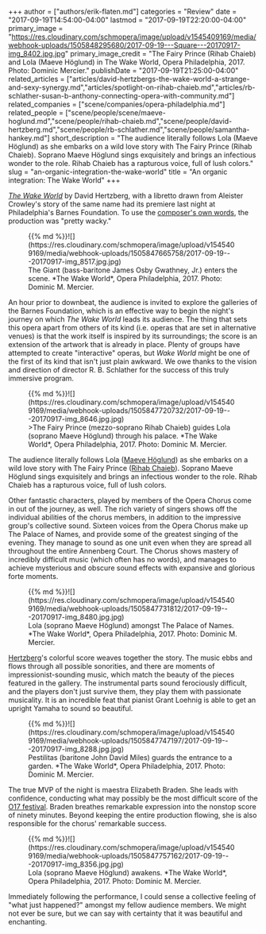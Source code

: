 +++
author = ["authors/erik-flaten.md"]
categories = "Review"
date = "2017-09-19T14:54:00-04:00"
lastmod = "2017-09-19T22:20:00-04:00"
primary_image = "https://res.cloudinary.com/schmopera/image/upload/v1545409169/media/webhook-uploads/1505848295680/2017-09-19---Square---20170917-img_8402.jpg.jpg"
primary_image_credit = "The Fairy Prince (Rihab Chaieb) and Lola (Maeve Höglund) in The Wake World, Opera Philadelphia, 2017. Photo: Dominic Mercier."
publishDate = "2017-09-19T21:25:00-04:00"
related_articles = ["articles/david-hertzbergs-the-wake-world-a-strange-and-sexy-synergy.md","articles/spotlight-on-rihab-chaieb.md","articles/rb-schlather-susan-b-anthony-connecting-opera-with-community.md"]
related_companies = ["scene/companies/opera-philadelphia.md"]
related_people = ["scene/people/scene/maeve-hoglund.md","scene/people/rihab-chaieb.md","scene/people/david-hertzberg.md","scene/people/rb-schlather.md","scene/people/samantha-hankey.md"]
short_description = "The audience literally follows Lola (Maeve Höglund) as she embarks on a wild love story with The Fairy Prince (Rihab Chaieb). Soprano Maeve Höglund sings exquisitely and brings an infectious wonder to the role. Rihab Chaieb has a rapturous voice, full of lush colors."
slug = "an-organic-integration-the-wake-world"
title = "An organic integration: The Wake World"
+++

[*The Wake World*](https://www.operaphila.org/whats-on/on-stage-2017-2018/the-wake-world/) by David Hertzberg, with a libretto drawn from Aleister Crowley's story of the same name had its premiere last night at Philadelphia's Barnes Foundation. To use the [composer's own words](https://www.youtube.com/watch?v=Ve7XtgFUp4M), the production was "pretty wacky."

<figure data-type="image">{{% md %}}![](https://res.cloudinary.com/schmopera/image/upload/v1545409169/media/webhook-uploads/1505847665758/2017-09-19---20170917-img_8517.jpg.jpg)
<figcaption>The Giant (bass-baritone James Osby Gwathney, Jr.) enters the scene. *The Wake World*, Opera Philadelphia, 2017. Photo: Dominic M. Mercier.</figcaption>
</figure>

An hour prior to downbeat, the audience is invited to explore the galleries of the Barnes Foundation, which is an effective way to begin the night's journey on which *The Wake World* leads its audience. The thing that sets this opera apart from others of its kind (i.e. operas that are set in alternative venues) is that the work itself is inspired by its surroundings; the score is an extension of the artwork that is already in place. Plenty of groups have attempted to create "interactive" operas, but *Wake World* might be one of the first of its kind that isn't just plain awkward. We owe thanks to the vision and direction of director R. B. Schlather for the success of this truly immersive program. 

<figure data-type="image">{{% md %}}![](https://res.cloudinary.com/schmopera/image/upload/v1545409169/media/webhook-uploads/1505847720732/2017-09-19---20170917-img_8646.jpg.jpg)
<figcaption>>The Fairy Prince (mezzo-soprano Rihab Chaieb) guides Lola (soprano Maeve Höglund) through his palace. *The Wake World*, Opera Philadelphia, 2017. Photo: Dominic M. Mercier.</figcaption>
</figure>

The audience literally follows Lola ([Maeve Höglund](/scene/people/maeve-hoglund/)) as she embarks on a wild love story with The Fairy Prince ([Rihab Chaieb](/scene/people/rihab-chaieb/)). Soprano Maeve Höglund sings exquisitely and brings an infectious wonder to the role. Rihab Chaieb has a rapturous voice, full of lush colors. 

Other fantastic characters, played by members of the Opera Chorus come in out of the journey, as well. The rich variety of singers shows off the individual abilities of the chorus members, in addition to the impressive group's collective sound. Sixteen voices from the Opera Chorus make up The Palace of Names, and provide some of the greatest singing of the evening. They manage to sound as one unit even when they are spread all throughout the entire Annenberg Court. The Chorus shows mastery of incredibly difficult music (which often has no words), and manages to achieve mysterious and obscure sound effects with expansive and glorious forte moments.  

<figure data-type="image">{{% md %}}![](https://res.cloudinary.com/schmopera/image/upload/v1545409169/media/webhook-uploads/1505847731812/2017-09-19---20170917-img_8480.jpg.jpg)
<figcaption>Lola (soprano Maeve Höglund) amongst The Palace of Names. *The Wake World*, Opera Philadelphia, 2017. Photo: Dominic M. Mercier.</figcaption>
</figure>

[Hertzberg](/david-hertzbergs-the-wake-world-a-strange-and-sexy-synergy/)'s colorful score weaves together the story. The music ebbs and flows through all possible sonorities, and there are moments of impressionist-sounding music, which match the beauty of the pieces featured in the gallery. The instrumental parts sound ferociously difficult, and the players don't just survive them, they play them with passionate musicality. It is an incredible feat that pianist Grant Loehnig is able to get an upright Yamaha to sound so beautiful.

<figure data-type="image">{{% md %}}![](https://res.cloudinary.com/schmopera/image/upload/v1545409169/media/webhook-uploads/1505847747197/2017-09-19---20170917-img_8288.jpg.jpg)
<figcaption>Pestilitas (baritone John David Miles) guards the entrance to a garden. *The Wake World*, Opera Philadelphia, 2017. Photo: Dominic M. Mercier.</figcaption>
</figure>

The true MVP of the night is maestra Elizabeth Braden. She leads with confidence, conducting what may possibly be the most difficult score of the [O17 festival](https://www.operaphila.org/festival/). Braden breathes remarkable expression into the nonstop score of ninety minutes. Beyond keeping the entire production flowing, she is also responsible for the chorus' remarkable success.

<figure data-type="image">{{% md %}}![](https://res.cloudinary.com/schmopera/image/upload/v1545409169/media/webhook-uploads/1505847757162/2017-09-19---20170917-img_8356.jpg.jpg)
<figcaption>Lola (soprano Maeve Höglund) awakens. *The Wake World*, Opera Philadelphia, 2017. Photo: Dominic M. Mercier.</figcaption>
</figure>

Immediately following the performance, I could sense a collective feeling of "what just happened?" amongst my fellow audience members. We might not ever be sure, but we can say with certainty that it was beautiful and enchanting.

